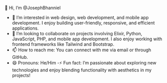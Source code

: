 👋 Hi, I’m @JosephBhanniel

- 👀 I’m interested in web design, web development, and mobile app development. I enjoy building user-friendly, responsive, and efficient applications.
- 💞️ I’m looking to collaborate on projects involving Elixir, Python, JavaScript, PHP, and mobile app development. I also enjoy working with frontend frameworks like Tailwind and Bootstrap.
- 📫 How to reach me: You can connect with me via email or through GitHub.
- 😄 Pronouns: He/Him
-⚡ Fun fact: I’m passionate about exploring new technologies and enjoy blending functionality with aesthetics in my projects!

<!---
JosephBhanniel/JosephBhanniel is a ✨ special ✨ repository because its `README.md` (this file) appears on your GitHub profile.
You can click the Preview link to take a look at your changes.
--->
